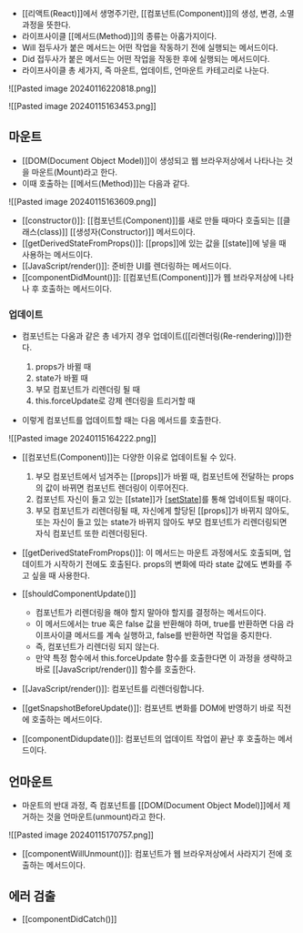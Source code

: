- [[리액트(React)]]에서 생명주기란, [[컴포넌트(Component)]]의 생성, 변경, 소멸 과정을 뜻한다.
- 라이프사이클 [[메서드(Method)]]의 종류는 아홉가지이다. 
- Will 접두사가 붙은 메서드는 어떤 작업을 작동하기 전에 실행되는 메서드이다.
- Did 접두사가 붙은 메서드는 어떤 작업을 작동한 후에 실행되는 메서드이다.
- 라이프사이클 총 세가지, 즉 마운트, 업데이트, 언마운트 카테고리로 나눈다.

![[Pasted image 20240116220818.png]]


![[Pasted image 20240115163453.png]]

## 마운트

- [[DOM(Document Object Model)]]이 생성되고 웹 브라우저상에서 나타나는 것을 마운트(Mount)라고 한다.
- 이때 호출하는 [[메서드(Method)]]는 다음과 같다.

![[Pasted image 20240115163609.png]]



- [[constructor()]]: [[컴포넌트(Component)]]를 새로 만들 때마다 호출되는 [[클래스(class)]] [[생성자(Constructor)]] 메서드이다.
- [[getDerivedStateFromProps()]]: [[props]]에 있는 값을 [[state]]에 넣을 때 사용하는 메서드이다.
- [[JavaScript/render()]]: 준비한 UI를 렌더링하는 메서드이다.
- [[componentDidMount()]]: [[컴포넌트(Component)]]가 웹 브라우저상에 나타나 후 호출하는 메서드이다.
### 업데이트

- 컴포넌트는 다움과 같은 총 네가지 경우 업데이트([[리렌더링(Re-rendering)]])한다.
	1. props가 바뀔 때
	2. state가 바뀔 때
	3. 부모 컴포넌트가 리렌더링 될 때
	4. this.forceUpdate로 강제 렌더링을 트리거할 때

- 이렇게 컴포넌트를 업데이트할 때는 다음 메서드를 호출한다.

![[Pasted image 20240115164222.png]]

- [[컴포넌트(Component)]]는 다양한 이유로 업데이트될 수 있다.
	1. 부모 컴포넌트에서 넘겨주는 [[props]]가 바뀔 때, 컴포넌트에 전달하는 props의 값이 바뀌면 컴포넌트 렌더링이 이루어진다.
	 2. 컴포넌트 자신이 들고 있는 [[state]]가 [[setState]]([[useState()]])를 통해 업네이트될 때이다.
	 3. 부모 컴포넌트가 리렌더링될 때, 자신에게 할당된 [[props]]가 바뀌지 않아도, 또는 자신이 들고 있는 state가 바뀌지 않아도 부모 컴포넌트가 리렌더링되면 자식 컴포넌트 또한 리렌더링된다.

- ﻿﻿[[getDerivedStateFromProps()]]: 이 메서드는 마운트 과정에서도 호출되며, 업데이트가 시작하기 전에도 호출된다. props의 변화에 따라 state 값에도 변화를 주고 싶을 때 사용한다.

- ﻿﻿[[shouldComponentUpdate()]]
	- 컴포넌트가 리렌더링을 해야 할지 말아야 할지를 결정하는 메서드이다. 
	- 이 메서드에서는 true 혹은 false 값을 반환해야 하며, true를 반환하면 다음 라이프사이클 메서드를 계속 실행하고, false를 반환하면 작업을 중지한다.
	- 즉, 컴포넌트가 리렌더링 되지 않는다. 
	- 만약 특정 함수에서 this.forceUpdate 함수를 호출한다면 이 과정을 생략하고 바로 [[JavaScript/render()]] 함수를 호출한다.

- [[JavaScript/render()]]: 컴포넌트를 리렌더링합니다.

- ﻿﻿[[getSnapshotBeforeUpdate()]]: 컴포년트 변화를 DOM에 반영하기 바로 직전에 호출하는 메서드이다.

- ﻿﻿[[componentDidupdate()]]: 컴포넌트의 업데이트 작업이 끝난 후 호출하는 메서드이다.

## 언마운트

- 마운트의 반대 과정, 즉 컴포넌트를 [[DOM(Document Object Model)]]에서 제거하는 것을 언마운트(unmount)라고 한다.
 
![[Pasted image 20240115170757.png]]

- [[componentWillUnmount()]]: 컴포넌트가 웹 브라우저상에서 사라지기 전에 호출하는 메서드이다.


## 에러 검출

- [[componentDidCatch()]]

